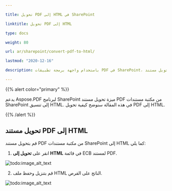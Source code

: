 ```yaml
---

title: تحويل PDF إلى HTML في SharePoint

linktitle: تحويل PDF إلى HTML

type: docs

weight: 80

url: ar/sharepoint/convert-pdf-to-html/

lastmod: "2020-12-16"

description: باستخدام واجهة برمجة تطبيقات PDF في SharePoint، يمكنك تحويل مستند PDF من مكتبة مستندات SharePoint إلى تنسيق HTML.

---
```


{{% alert color="primary" %}}

يدعم Aspose.PDF لبرنامج SharePoint ميزة تحويل مستند PDF من مكتبة مستندات SharePoint إلى تنسيق HTML. في هذه المقالة سنوضح كيفية تحويل PDF إلى HTML.

{{% /alert %}}

## **تحويل مستند PDF إلى HTML**

قم بتحويل مستند PDF من مكتبة مستندات SharePoint إلى HTML كما يلي:

1. انقر على **تحويل إلى HTML** في قائمة ECB لمستند PDF.

![todo:image_alt_text](convert-pdf-to-html_1.png)

2. قم بتنزيل وحفظ ملف HTML الناتج على القرص.

![todo:image_alt_text](convert-pdf-to-html_2.png)